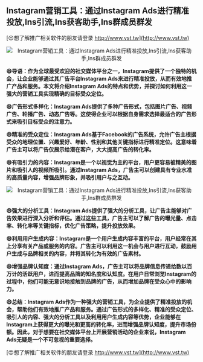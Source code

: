 ## **Instagram营销工具：通过Instagram Ads进行精准投放,Ins引流,Ins获客助手,Ins群成员群发**

[😍想了解推广相关软件的朋友请登录 http://www.vst.tw](http://www.vst.tw)

 <center><img src="https://vst.tw/MP4/tuiguang/png/7.png" alt="Instagram营销工具：通过Instagram Ads进行精准投放,Ins引流,Ins获客助手,Ins群成员群发"></center>

**😄导语：作为全球最受欢迎的社交媒体平台之一，Instagram提供了一个独特的机会，让企业能够通过其广告平台Instagram Ads来进行精准投放，从而有效地推广产品和服务。本文将介绍Instagram Ads的特点和优势，并探讨如何利用这一强大的营销工具实现精确的目标受众定位。**

**😄广告形式多样化：Instagram Ads提供了多种广告形式，包括图片广告、视频广告、轮播广告、动态广告等。这使得企业可以根据自身需求选择最适合的广告形式来吸引目标受众的注意力。**

**😄精准的受众定位：Instagram Ads基于Facebook的广告系统，允许广告主根据受众的地理位置、兴趣爱好、年龄、性别和其他关键指标进行精准定位。这意味着广告主可以将广告仅展示给潜在客户，大大提高广告的转化率。**

**😄有吸引力的内容：Instagram是一个以视觉为主的平台，用户更容易被精美的图片和吸引人的视频所吸引。通过Instagram Ads，广告主可以创建具有专业水准的高质量内容，增强品牌形象，并吸引用户与之互动。**

 <center><img src="https://vst.tw/MP4/tuiguang/png/8.png" alt="Instagram营销工具：通过Instagram Ads进行精准投放,Ins引流,Ins获客助手,Ins群成员群发"></center>

**😄强大的分析工具：Instagram Ads提供了强大的分析工具，让广告主能够对广告效果进行深入分析和评估。通过这些工具，广告主可以了解广告的曝光量、点击率、转化率等关键指标，优化广告策略，提升投放效果。**

**😄利用用户生成内容：Instagram是一个用户生成内容丰富的平台，用户经常在其上分享有关产品或服务的内容。广告主可以利用这一机会与用户进行互动，鼓励用户生成与品牌相关的内容，并将其转化为有效的广告素材。**

**😄增强品牌认知度：通过Instagram Ads，广告主可以将品牌信息传递给数以百万计的活跃用户，进而提高品牌的知名度和认知度。在用户日常浏览Instagram的过程中，他们可能无意识地接触到品牌的广告，从而增加品牌在受众心中的影响力。**

**😄总结：Instagram Ads作为一种强大的营销工具，为企业提供了精准投放的机会，帮助他们有效地推广产品和服务。通过广告形式的多样化、精准的受众定位、吸引人的内容、强大的分析工具以及利用用户生成内容等优势，企业能够在Instagram上获得更大的曝光和更高的转化率，进而增强品牌认知度，提升市场份额。因此，对于想要在社交媒体平台上开展营销活动的企业来说，Instagram Ads无疑是一个不可忽视的重要选择。**

[😍想了解推广相关软件的朋友请登录 http://www.vst.tw](http://www.vst.tw)



